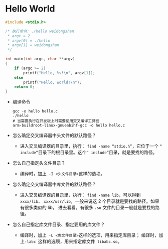 # Hello World

```C
#include <stdio.h>

/* 执行命令: ./hello weidongshan 
 * argc = 2
 * argv[0] = ./hello
 * argv[1] = weidongshan
 */

int main(int argc, char **argv)
{
	if (argc >= 2)
		printf("Hello, %s!\n", argv[1]);
	else
		printf("Hello, world!\n");
	return 0;
}

```

- 编译命令

  ```shell
  gcc -o hello hello.c
  ./hello
  # 当需要执行在开发板上时需要使用交叉编译工具链
  arm-buildroot-linux-gnueabihf-gcc -o hello hello.c
  ```

- 怎么确定交叉编译器中头文件的默认路径？

  - 进入交叉编译器的目录里，执行： `find -name “stdio.h”`，它位于一个
    `“ include”`目录下的根目录里。这个`“ include”`目录，就是要找的路径。

- 怎么自己指定头文件目录？

  - 编译时，加上` -I <头文件目录>`这样的选项。

- 怎么确定交叉编译器中库文件的默认路径？

  - 进入交叉编译器的目录里，执行： `find -name lib`，可以得到` xxxx/lib`、
    `xxxx/usr/lib`，一般来说这 2 个目录就是要找的路径。如果有很多类似的 lib，
    进去看看，有很多 `.so` 文件的目录一般就是要找的路径。

- 怎么自己指定库文件目录、指定要用的库文件？

  - 编译时，加上` -L <库文件目录>`这样的选项，用来指定库目录；
    编译时，加上`-labc `这样的选项，用来指定库文件` libabc.so`。  

